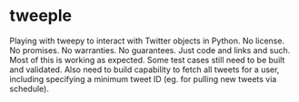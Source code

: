 # tweeple
Playing with tweepy to interact with Twitter objects in Python.  No license.  No promises.  No warranties.  No guarantees.  Just code and links and such.
Most of this is working as expected.  Some test cases still need to be built and validated.  Also need to build capability to fetch all tweets for a user, including specifying a minimum tweet ID (eg. for pulling new tweets via schedule).
